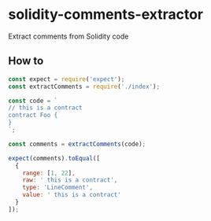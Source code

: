 # solidity-comments-extractor

Extract comments from Solidity code

## How to

```js
const expect = require('expect');
const extractComments = require('./index');

const code = `
// this is a contract
contract Foo {
}
`;

const comments = extractComments(code);

expect(comments).toEqual([
  {
    range: [1, 22],
    raw: ' this is a contract',
    type: 'LineComment',
    value: ' this is a contract'
  }
]);
```
